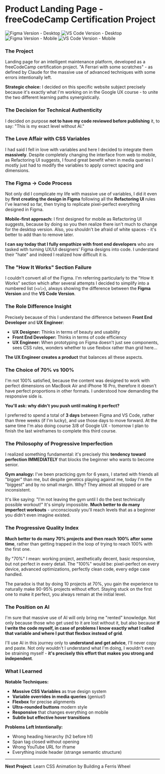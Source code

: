 # Product Landing Page - freeCodeCamp Certification Project

<img alt="Figma Version - Desktop" src="https://github.com/user-attachments/assets/367f3b19-feff-4de3-8952-f7df75dd7e61" style="width: auto; height: auto; max-width: 100%;" />
<img alt="VS Code Version - Desktop" src="https://github.com/user-attachments/assets/44a68dfe-f6dc-4a24-8e65-ed073e612bd0" style="width: auto; height: auto; max-width: 100%;" />
<img alt="Figma Version - Mobile" src="https://github.com/user-attachments/assets/23970a7d-87ee-4d48-86c4-c77b26052d6f" style="width: auto; height: auto; max-width: 100%;" />
<img alt="VS Code Version - Mobile" src="https://github.com/user-attachments/assets/b21400f1-e07d-4eff-9e9d-bd778d4d43a2" style="width: auto; height: auto; max-width: 100%;" />

### The Project
Landing page for an intelligent maintenance platform, developed as a freeCodeCamp certification project. "A Ferrari with some scratches" - as defined by Claude for the massive use of advanced techniques with some errors intentionally left.

**Strategic choice:** I decided on this specific website subject precisely because it's exactly what I'm working on in the Google UX course - to unite the two different learning paths synergistically.

### The Decision for Technical Authenticity

I decided on purpose **not to have my code reviewed before publishing** it, to say: "This is my exact level without AI."

### The Love Affair with CSS Variables

I had said I fell in love with variables and here I decided to integrate them **massively**. Despite completely changing the interface from web to mobile, as Refactoring UI suggests, I found great benefit when in media queries I mostly just had to modify the variables to apply correct spacing and dimensions.

### The Figma → Code Process

Not only did I complicate my life with massive use of variables, I did it even by **first creating the design in Figma** following all the **Refactoring UI** rules I've learned so far, then trying to replicate pixel-perfect everything designed in Figma.

**Mobile-first approach:** I first designed for mobile as Refactoring UI suggests, because by doing so you then realize there isn't much to change for the desktop version. Also, you shouldn't be afraid of white spaces - it's better to add than to remove later.

**I can say today that I fully empathize with front end developers** who are tasked with turning UX/UI designers' Figma designs into code. I understand their "hate" and indeed I realized how difficult it is.

### The "How It Works" Section Failure

I couldn't convert all of the Figma. I'm referring particularly to the "How It Works" section which after several attempts I decided to simplify into a numbered list (`<ol>`), always showing the difference between the **Figma Version** and the **VS Code Version**.

### The Role Difference Insight

Precisely because of this I understand the difference between **Front End Developer** and **UX Engineer**:

- **UX Designer:** Thinks in terms of beauty and usability
- **Front End Developer:** Thinks in terms of code efficiency
- **UX Engineer:** When prototyping on Figma doesn't just see components, sees CSS rules, wonders whether to use flexbox rather than grid here...

**The UX Engineer creates a product** that balances all these aspects.

### The Choice of 70% vs 100%

I'm not 100% satisfied, because the content was designed to work with perfect dimensions on MacBook Air and iPhone 16 Pro, therefore it doesn't have perfect proportions in other formats. I understood how demanding the responsive side is.

**You'll ask: why didn't you push until making it perfect?**

I preferred to spend a total of **3 days** between Figma and VS Code, rather than three weeks (if I'm lucky), and use those days to move forward. At the same time I'm also doing course 3/8 of Google UX - tomorrow I plan to finish the last wireframes to complete this third course.

### The Philosophy of Progressive Imperfection

I realized something fundamental: it's precisely this **tendency toward perfection IMMEDIATELY** that blocks the beginner who wants to become senior.

**Gym analogy:** I've been practicing gym for 6 years, I started with friends all "bigger" than me, but despite genetics playing against me, today I'm the "biggest" and by no small margin. Why? They almost all stopped or are inconsistent.

It's like saying: "I'm not leaving the gym until I do the best technically possible workout!" It's simply impossible. **Much better to do many imperfect workouts** - unconsciously you'll reach levels that as a beginner you didn't even imagine existed.

### The Progressive Quality Index

**Much better to do many 70% projects and then reach 100% after some time**, rather than getting trapped in the loop of trying to reach 100% with the first one.

By "70%" I mean: working project, aesthetically decent, basic responsive, but not perfect in every detail. The "100%" would be: pixel-perfect on every device, advanced optimizations, perfectly clean code, every edge case handled.

The paradox is that by doing 10 projects at 70%, you gain the experience to naturally make 90-95% projects without effort. Staying stuck on the first one to make it perfect, you always remain at the initial level.

### The Position on AI

I'm sure that massive use of AI will only bring me "rented" knowledge. Not only because those who get used to it are lost without it, but also because **if I write the code myself, in case of problems I know exactly what I called that variable and where I put that flexbox instead of grid**.

I'll use AI in this journey only to **understand and get advice**, I'll never copy and paste. Not only wouldn't I understand what I'm doing, I wouldn't even be straining myself - **it's precisely this effort that makes you strong and independent**.

### What I Learned

**Notable Techniques:**
- **Massive CSS Variables** as true design system
- **Variable overrides in media queries** (genius!)
- **Flexbox** for precise alignments
- **Ultra-rounded buttons** modern style
- **Responsive** that changes everything on mobile
- **Subtle but effective hover transitions**

**Problems Left Intentionally:**
- Wrong heading hierarchy (h2 before h1)
- Span tag closed without opening
- Wrong YouTube URL for iframe
- Everything inside header (strange semantic structure)

---

**Next Project**: Learn CSS Animation by Building a Ferris Wheel
